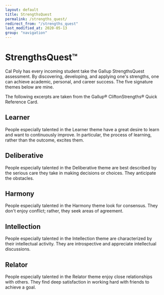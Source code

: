 ```yaml
---
layout: default
title: StrengthsQuest
permalink: /strengths_quest/
redirect_from: "/strengths_quest"
last_modified_at: 2020-05-13
group: "navigation"
---
```


# StrengthsQuest™

Cal Poly has every incoming student take the Gallup StrengthsQuest assessment.&nbsp;By discovering, developing, and applying one's strengths, one can achieve academic, personal, and career success. The five signature themes below are mine.

The following excerpts are taken from the Gallup® CliftonStrengths® Quick Reference Card.

## Learner
People especially talented in the Learner theme have a great desire to learn and want to continuously improve. In particular, the process of learning, rather than the outcome, excites them.

## Deliberative
People especially talented in the Deliberative theme are best described by the serious care they take in making decisions or choices. They anticipate the obstacles.

## Harmony
People especially talented in the Harmony theme look for consensus. They don't enjoy conflict; rather, they seek areas of agreement.

## Intellection
People especially talented in the Intellection theme are characterized by their intellectual activity. They are introspective and appreciate intellectual discussions.

## Relator
People especially talented in the Relator theme enjoy close relationships with others. They find deep satisfaction in working hard with friends to achieve a goal.
